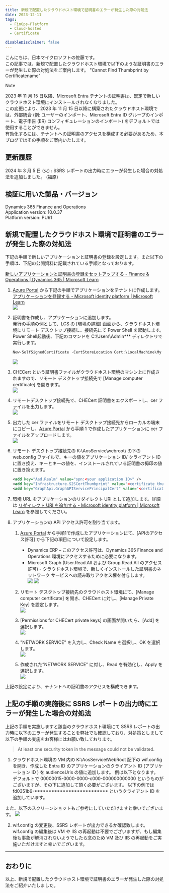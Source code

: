 ```yaml
---
title: 新規で配置したクラウドホスト環境で証明書のエラーが発生した際の対処法
date: 2023-12-11
tags:
  - FinOps-Platform
  - Cloud-hosted
  - Certificate

disableDisclaimer: false
---
```


こんにちは、日本マイクロソフトの佐藤です。  
この記事では、新規で配置したクラウドホスト環境で以下のような証明書のエラーが発生した際の対処法をご案内します。
"Cannot Find Thumbprint by Certificatename"


<!-- more -->

> [!NOTE]  
> 2023 年 11 月 15 日以降、Microsoft Entra テナントの証明書は、既定で新しいクラウドホスト環境にインストールされなくなりました。  
>この変更により、2023 年 11 月 15 日以降に構築されたクラウドホスト環境では、外部統合 (例: ユーザーのインポート、Microsoft Entra ID グループのインポート、電子申告 (ER) コンフィギュレーションのインポート) をデフォルトでは使用することができません。  
> 有効化するには、テナントへの証明書のアクセスを構成する必要があるため、本ブログではその手順をご案内いたします。

## 更新履歴
2024 年 3 月 5 日 (火) : SSRS レポートの出力時にエラーが発生した場合の対処法を追加しました。 (福原)

## 検証に用いた製品・バージョン
Dynamics 365 Finance and Operations  
Application version: 10.0.37  
Platform version: PU61  

## 新規で配置したクラウドホスト環境で証明書のエラーが発生した際の対処法
下記の手順で新しいアプリケーションと証明書の登録を設定します。また以下の手順は、下記の公開資料に記載されている手順となっております。

[新しいアプリケーションと証明書の登録をセットアップする - Finance & Operations | Dynamics 365 | Microsoft Learn](https://learn.microsoft.com/ja-jp/dynamics365/fin-ops-core/dev-itpro/dev-tools/secure-developer-vm#set-up-a-new-application-and-certificate-registration)  

1. [Azure Portal](https://portal.azure.com/) から下記の手順でアプリケーションをテナントに作成します。  
[アプリケーションを登録する - Microsoft identity platform | Microsoft Learn](https://learn.microsoft.com/ja-jp/entra/identity-platform/quickstart-register-app#register-an-application)  
![](./secure-one-box-development-environments/secure-one-box-development-environments01.png)

1. 証明書を作成し、アプリケーションに追加します。  
発行の手順の例として、LCS の [環境の詳細] 画面から、クラウドホスト環境にリモート デスクトップ接続し、接続先にて Power Shell を起動します。  
Power Shell起動後、下記のコマンドを C:\Users\Admin*** ディレクトリで実行します。  
    ```powershell
    New-SelfSignedCertificate -CertStoreLocation Cert:\LocalMachine\My -DnsName "CHECert" -KeyExportPolicy Exportable -HashAlgorithm sha256 -KeyLength 2048 -KeySpec Signature -Provider "Microsoft Enhanced RSA and AES Cryptographic Provider" -NotBefore (Get-Date -Year 2020 -Month 5 -Day 1) -NotAfter (Get-Date -Year 2033 -Month 12 -Day 31)
    ```
    ![](./secure-one-box-development-environments/secure-one-box-development-environments02.png)  

1. CHECert という証明書ファイルがクラウドホスト環境のマシン上に作成されますので、リモート デスクトップ接続先で [Manage computer certificate] を開きます。  
![](./secure-one-box-development-environments/secure-one-box-development-environments03.png)  

1. リモートデスクトップ接続先で、CHECert 証明書をエクスポートし、cer ファイルを出力します。  
![](./secure-one-box-development-environments/secure-one-box-development-environments04.png)  

1. 出力した cer ファイルをリモート デスクトップ接続先からローカルの端末にコピーし、[Azure Portal](https://portal.azure.com/) から手順 1 で作成したアプリケーションに cer ファイルをアップロードします。  
![](./secure-one-box-development-environments/secure-one-box-development-environments05.png)  

1. リモート デスクトップ接続先の K:\AosService\webroot\ の下の web.config ファイルで、キーの値をアプリケーション ID/ クライアント ID に置き換え、キーとキーの値を、インストールされている証明書の拇印の値に置き換えます。  
    ```xml
    <add key="Aad.Realm" value="spn:<your application ID>" />
    <add key="Infrastructure.S2SCertThumbprint" value="<certificate thumbprint>" />
    <add key="GraphApi.GraphAPIServicePrincipalCert" value="<certificate thumbprint>" />
    ```

1. 環境 URL をアプリケーションのリダイレクト URI として追加します。詳細は [リダイレクト URI を追加する - Microsoft identity platform | Microsoft Learn](https://learn.microsoft.com/ja-jp/entra/identity-platform/quickstart-register-app#add-a-redirect-uri) を参照してください。  

1. アプリケーションの API アクセス許可を割り当てます。  
    1. [Azure Portal](https://portal.azure.com/) から手順1で作成したアプリケーションにて、[APIのアクセス許可] から下記の項目について設定します。  
        - Dynamics ERP – このアクセス許可は、Dynamics 365 Finance and Operations 環境にアクセスするために必要になります。  
        - Microsoft Graph (User.Read.All および Group.Read.All のアクセス許可) - クラウドホスト環境で、新しくインストールした証明書のネットワーク サービスへの読み取りアクセス権を付与します。  
        ![](./secure-one-box-development-environments/secure-one-box-development-environments06.png)
        ![](./secure-one-box-development-environments/secure-one-box-development-environments11.png)  

    1. リモート デスクトップ接続先のクラウドホスト環境にて、[Manage computer certificate] を開き、CHECert に対し、[Manage Private Key] を設定します。  
    ![](./secure-one-box-development-environments/secure-one-box-development-environments07.png)  
    1. [Permissions for CHECert private keys] の画面が開いたら、[Add] を選択します。  
    ![](./secure-one-box-development-environments/secure-one-box-development-environments08.png)  
    1. "NETWORK SERVICE" を入力し、Check Name を選択し、OK を選択します。  
    ![](./secure-one-box-development-environments/secure-one-box-development-environments09.png)  
    1. 作成された“NETWORK SERVICE” に対し、Read を有効化し、Apply を選択します。  
    ![](./secure-one-box-development-environments/secure-one-box-development-environments10.png)  

上記の設定により、テナントへの証明書のアクセスを構成できます。  

## 上記の手順の実施後に SSRS レポートの出力時にエラーが発生した場合の対処法
上記の手順を実施しますと該当のクラウドホスト環境にて SSRS レポートの出力時に以下のエラーが発生することを弊社でも確認しており、対処策としまして以下の手順の実施をお客様にはお願い致しております。
> At least one security token in the message could not be validated.

1. クラウドホスト環境の VM 内の K:\AosService\WebRoot 配下の wif.config を開き、作成した Entra ID のアプリケーションのクライアント ID (アプリケーション ID ) を audienceUris の値に追加します。
例は以下となります。
デフォルトで 00000015-0000-0000-c000-000000000000 というものがございますが、その下に追加して頂く必要がございます。
以下の例では fd0351b6-************************** というクライアント ID を追加しています。
        <audienceUris>
          <!-- WARNING: MUST be first element; updated at web role instance startup -->
          <add value="spn:00000015-0000-0000-c000-000000000000" />
          <add value="spn:fd0351b6-**************************" />
        </audienceUris>

また、以下のスクリーンショットもご参考にしていただけますと幸いでございます。
    ![](./secure-one-box-development-environments/secure-one-box-development-environments12.png)  

2. wif.config の変更後、SSRS レポートが出力できるか確認致します。wif.config の編集後は VM や IIS の再起動は不要でございますが、もし編集後も事象が解消されないようでしたら念のため VM 及び IIS の再起動をご実施いただけますと幸いでございます。




---
## おわりに  

以上、新規で配置したクラウドホスト環境で証明書のエラーが発生した際の対処法をご紹介いたしました。  